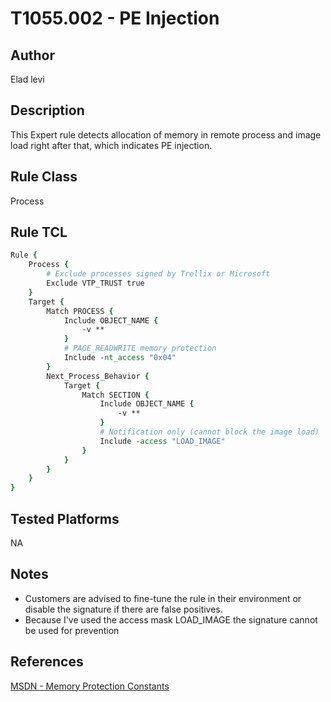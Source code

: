 # T1055.002 - PE Injection

## Author
Elad levi

## Description
This Expert rule detects allocation of memory in remote process and image load right after that, which indicates PE injection.

## Rule Class 
Process

## Rule TCL
```tcl
Rule {
	Process {
		# Exclude processes signed by Trellix or Microsoft
		Exclude VTP_TRUST true
	}
	Target {
		Match PROCESS {
			Include OBJECT_NAME {
				-v **
			}
			# PAGE_READWRITE memory protection
			Include -nt_access "0x04"
		}
		Next_Process_Behavior {
			Target {
				Match SECTION {
					Include OBJECT_NAME {
						-v **
					}
					# Notification only (cannot block the image load)
					Include -access "LOAD_IMAGE"
				}
			}
		}
	}
}
```

## Tested Platforms
NA

## Notes
- Customers are advised to fine-tune the rule in their environment or disable the signature if there are false positives.
- Because I've used the access mask LOAD_IMAGE the signature cannot be used for prevention

## References
[MSDN - Memory Protection Constants](https://learn.microsoft.com/en-us/windows/win32/memory/memory-protection-constants)
